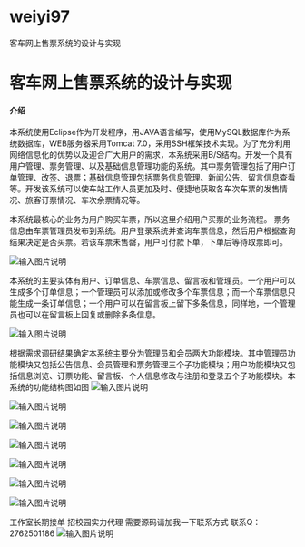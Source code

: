 # weiyi97
客车网上售票系统的设计与实现

# 客车网上售票系统的设计与实现

#### 介绍
本系统使用Eclipse作为开发程序，用JAVA语言编写，使用MySQL数据库作为系统数据库，WEB服务器采用Tomcat 7.0，采用SSH框架技术实现。为了充分利用网络信息化的优势以及迎合广大用户的需求，本系统采用B/S结构。开发一个具有用户管理、票务管理、以及基础信息管理功能的系统。其中票务管理包括了用户订单管理、改签、退票；基础信息管理包括票务信息管理、新闻公告、留言信息查看等。开发该系统可以使车站工作人员更加及时、便捷地获取各车次车票的发售情况、旅客订票情况、车次余票情况等。

本系统最核心的业务为用户购买车票，所以这里介绍用户买票的业务流程。
票务信息由车票管理员发布到系统。用户登录系统并查询车票信息，然后用户根据查询结果决定是否买票。若该车票未售罄，用户可付款下单，下单后等待取票即可。

![输入图片说明](https://images.gitee.com/uploads/images/2020/1203/230607_3700b7cd_4865385.png "屏幕截图.png")

本系统的主要实体有用户、订单信息、车票信息、留言板和管理员。一个用户可以生成多个订单信息；一个管理员可以添加或修改多个车票信息；而一个车票信息只能生成一条订单信息；一个用户可以在留言板上留下多条信息，同样地，一个管理员也可以在留言板上回复或删除多条信息。

![输入图片说明](https://images.gitee.com/uploads/images/2020/1203/230621_b89fdff4_4865385.png "屏幕截图.png")

根据需求调研结果确定本系统主要分为管理员和会员两大功能模块。其中管理员功能模块又包括公告信息、会员管理和票务管理三个子功能模块；用户功能模块又包括信息浏览、订票功能、留言板、个人信息修改与注册和登录五个子功能模块。本系统的功能结构图如图
![输入图片说明](https://images.gitee.com/uploads/images/2020/1203/230636_2daa9564_4865385.png "屏幕截图.png")

![输入图片说明](https://images.gitee.com/uploads/images/2020/1203/230648_e4b551c2_4865385.png "屏幕截图.png")

![输入图片说明](https://images.gitee.com/uploads/images/2020/1203/230656_cfdc98ce_4865385.png "屏幕截图.png")

![输入图片说明](https://images.gitee.com/uploads/images/2020/1203/230702_2afdc9bb_4865385.png "屏幕截图.png")

![输入图片说明](https://images.gitee.com/uploads/images/2020/1203/230709_0c9f06df_4865385.png "屏幕截图.png")

![输入图片说明](https://images.gitee.com/uploads/images/2020/1203/230716_cebc122b_4865385.png "屏幕截图.png")

![输入图片说明](https://images.gitee.com/uploads/images/2020/1203/230725_e66b1c02_4865385.png "屏幕截图.png")


工作室长期接单 招校园实力代理
需要源码请加我一下联系方式
联系Q：2762501186
![输入图片说明](https://images.gitee.com/uploads/images/2020/1119/003728_cd598bb9_4865385.jpeg "微信.jpg")
